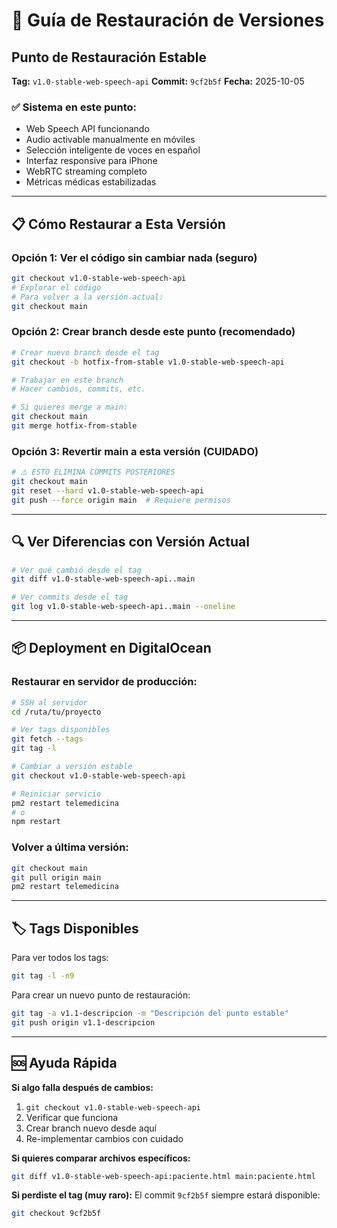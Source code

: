 # 🔄 Guía de Restauración de Versiones

## Punto de Restauración Estable

**Tag:** `v1.0-stable-web-speech-api`
**Commit:** `9cf2b5f`
**Fecha:** 2025-10-05

### ✅ Sistema en este punto:
- Web Speech API funcionando
- Audio activable manualmente en móviles
- Selección inteligente de voces en español
- Interfaz responsive para iPhone
- WebRTC streaming completo
- Métricas médicas estabilizadas

---

## 📋 Cómo Restaurar a Esta Versión

### Opción 1: Ver el código sin cambiar nada (seguro)
```bash
git checkout v1.0-stable-web-speech-api
# Explorar el código
# Para volver a la versión actual:
git checkout main
```

### Opción 2: Crear branch desde este punto (recomendado)
```bash
# Crear nuevo branch desde el tag
git checkout -b hotfix-from-stable v1.0-stable-web-speech-api

# Trabajar en este branch
# Hacer cambios, commits, etc.

# Si quieres merge a main:
git checkout main
git merge hotfix-from-stable
```

### Opción 3: Revertir main a esta versión (CUIDADO)
```bash
# ⚠️ ESTO ELIMINA COMMITS POSTERIORES
git checkout main
git reset --hard v1.0-stable-web-speech-api
git push --force origin main  # Requiere permisos
```

---

## 🔍 Ver Diferencias con Versión Actual

```bash
# Ver qué cambió desde el tag
git diff v1.0-stable-web-speech-api..main

# Ver commits desde el tag
git log v1.0-stable-web-speech-api..main --oneline
```

---

## 📦 Deployment en DigitalOcean

### Restaurar en servidor de producción:
```bash
# SSH al servidor
cd /ruta/tu/proyecto

# Ver tags disponibles
git fetch --tags
git tag -l

# Cambiar a versión estable
git checkout v1.0-stable-web-speech-api

# Reiniciar servicio
pm2 restart telemedicina
# o
npm restart
```

### Volver a última versión:
```bash
git checkout main
git pull origin main
pm2 restart telemedicina
```

---

## 🏷️ Tags Disponibles

Para ver todos los tags:
```bash
git tag -l -n9
```

Para crear un nuevo punto de restauración:
```bash
git tag -a v1.1-descripcion -m "Descripción del punto estable"
git push origin v1.1-descripcion
```

---

## 🆘 Ayuda Rápida

**Si algo falla después de cambios:**
1. `git checkout v1.0-stable-web-speech-api`
2. Verificar que funciona
3. Crear branch nuevo desde aquí
4. Re-implementar cambios con cuidado

**Si quieres comparar archivos específicos:**
```bash
git diff v1.0-stable-web-speech-api:paciente.html main:paciente.html
```

**Si perdiste el tag (muy raro):**
El commit `9cf2b5f` siempre estará disponible:
```bash
git checkout 9cf2b5f
```
